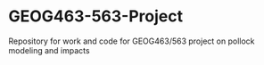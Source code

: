 # GEOG463-563-Project
Repository for work and code for GEOG463/563 project on pollock modeling and impacts
